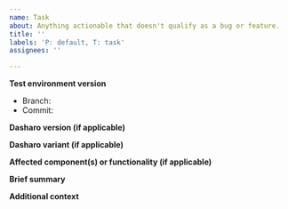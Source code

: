 ```yaml
---
name: Task
about: Anything actionable that doesn't qualify as a bug or feature.
title: ''
labels: 'P: default, T: task'
assignees: ''

---
```

**Test environment version**
* Branch: <!--(The branch of the RTE you're using)-->
* Commit: <!--(The commit hash of the RTE you're using)-->

**Dasharo version (if applicable)**
<!--(The version of Dasharo you're using (e.g., `v0.2.0`))-->

**Dasharo variant (if applicable)**
<!--(The variant of Dasharo you're using (e.g., `Workstation`))-->

**Affected component(s) or functionality (if applicable)**
<!--(If applicable, the component or functionality of Dasharo that this task concerns.)-->

**Brief summary**
<!--(A clear and concise summary of the task that should be done.)-->

**Additional context**
<!--(Add any other context about the problem here.)-->
